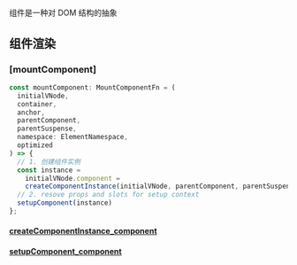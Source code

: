 #

组件是一种对 DOM 结构的抽象

## 组件渲染

### [mountComponent]

```ts
const mountComponent: MountComponentFn = (
  initialVNode,
  container,
  anchor,
  parentComponent,
  parentSuspense,
  namespace: ElementNamespace,
  optimized
) => {
  // 1. 创建组件实例
  const instance = 
    initialVNode.component =
    createComponentInstance(initialVNode, parentComponent, parentSuspense)
  // 2. resove props and slots for setup context
  setupComponent(instance)
};
```

#### [createComponentInstance_component](./vue3源码/createComponentInstance_component.md)
#### [setupComponent_component](./vue3源码/setupComponent_component.md)
